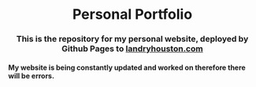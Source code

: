 <h1 align='center'>Personal Portfolio</h1>
<h3 align='center'>This is the repository for my personal website, deployed by Github Pages to <a href="https://landryhouston.com/">landryhouston.com</a> </h3>
<h4 algn='center'>My website is being constantly updated and worked on therefore there will be errors.</h4>
